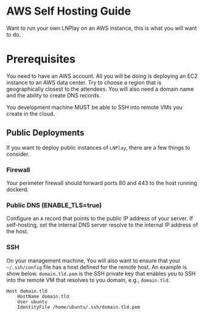 # AWS Self Hosting Guide

Want to run your own LNPlay on an AWS instance, this is what you will want to do.

# Prerequisites

You need to have an AWS account. All you will be doing is deploying an EC2 instance to an AWS data center. Try to choose a region that is geographically closest to the attendees. You will also need a domain name and the ability to create DNS records.

You development machine MUST be able to SSH into remote VMs you create in the cloud.


## Public Deployments

If you want to deploy public instances of `LNPlay`, there are a few things to consider.

### Firewall

Your perimeter firewall should forward ports 80 and 443 to the host running dockerd.

### Public DNS (ENABLE_TLS=true)

Configure an `A` record that points to the public IP address of your server. If self-hosting, set the internal DNS server resolve to the internal IP address of the host.


### SSH

On your management machine, You will also want to ensure that your `~/.ssh/config` file has a host defined for the remote host. An example is show below. `domain.tld.pem` is the SSH private key that enables you to SSH into the remote VM that resolves to you domain, e.g., `domain.tld`.

```
Host domain.tld
    HostName domain.tld
    User ubuntu
    IdentityFile /home/ubuntu/.ssh/domain.tld.pem
```